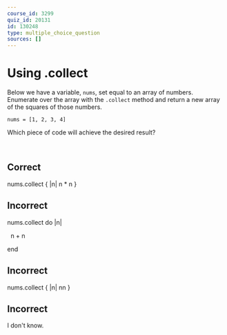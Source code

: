 ```yaml
---
course_id: 3299
quiz_id: 20131
id: 130248
type: multiple_choice_question
sources: []
---
```


# Using .collect

Below we have a variable,&nbsp;`nums`, set equal to an array of numbers.
Enumerate over the array with the&nbsp;`.collect`&nbsp;method and return a new
array of the squares of those numbers.

```
nums = [1, 2, 3, 4]
```

Which piece of code will achieve the desired result?

&nbsp;

## Correct

nums.collect { |n| n \* n }

## Incorrect

nums.collect do |n|

&nbsp; n + n

end

## Incorrect

nums.collect { |n| nn }

## Incorrect

I don't know.
